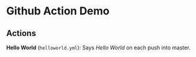 # Github Action Demo

## Actions

**Hello World** (`helloworld.yml`): Says *Hello World* on each push into master.